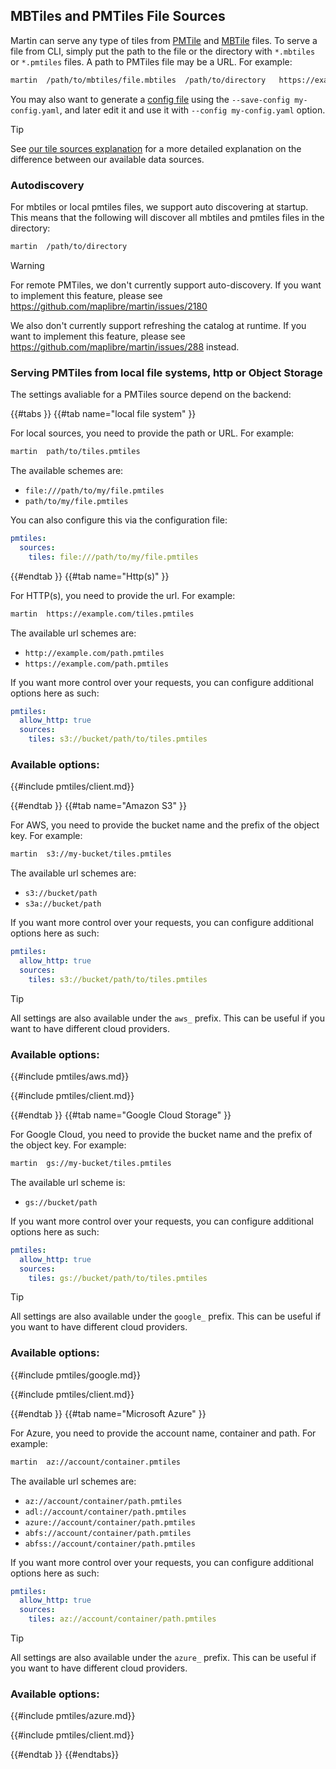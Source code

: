 ## MBTiles and PMTiles File Sources

Martin can serve any type of tiles from [PMTile](https://protomaps.com/blog/pmtiles-v3-whats-new)
and [MBTile](https://github.com/mapbox/mbtiles-spec) files. To serve a file from CLI, simply put the path to the file or
the directory with `*.mbtiles` or `*.pmtiles` files. A path to PMTiles file may be a URL. For example:

```bash
martin  /path/to/mbtiles/file.mbtiles  /path/to/directory   https://example.org/path/tiles.pmtiles
```

You may also want to generate a [config file](config-file.md) using the `--save-config my-config.yaml`, and later edit
it and use it with `--config my-config.yaml` option.

> [!TIP]
> See [our tile sources explanation](sources-tiles.md) for a more detailed explanation on the difference between our available data sources.

### Autodiscovery

For mbtiles or local pmtiles files, we support auto discovering at startup.
This means that the following will discover all mbtiles and pmtiles files in the directory:

```bash
martin  /path/to/directory
```

> [!WARNING]
> For remote PMTiles, we don't currently support auto-discovery.
> If you want to implement this feature, please see <https://github.com/maplibre/martin/issues/2180>
>
> We also don't currently support refreshing the catalog at runtime.
> If you want to implement this feature, please see <https://github.com/maplibre/martin/issues/288> instead.

### Serving PMTiles from local file systems, http or Object Storage

The settings avaliable for a PMTiles source depend on the backend:

{{#tabs }}
{{#tab name="local file system" }}

For local sources, you need to provide the path or URL.
For example:

```bash
martin  path/to/tiles.pmtiles
```

The available schemes are:
- `file:///path/to/my/file.pmtiles`
- `path/to/my/file.pmtiles`

You can also configure this via the configuration file:

```yaml
pmtiles:
  sources:
    tiles: file:///path/to/my/file.pmtiles
```

{{#endtab }}
{{#tab name="Http(s)" }}

For HTTP(s), you need to provide the url.
For example:

```bash
martin  https://example.com/tiles.pmtiles
```

The available url schemes are:

- `http://example.com/path.pmtiles`
- `https://example.com/path.pmtiles`


If you want more control over your requests, you can configure additional options here as such:

```yaml
pmtiles:
  allow_http: true
  sources:
    tiles: s3://bucket/path/to/tiles.pmtiles
```

### Available options:

{{#include pmtiles/client.md}}

{{#endtab }}
{{#tab name="Amazon S3" }}

For AWS, you need to provide the bucket name and the prefix of the object key.
For example:

```bash
martin  s3://my-bucket/tiles.pmtiles
```

The available url schemes are:

- `s3://bucket/path`
- `s3a://bucket/path`

If you want more control over your requests, you can configure additional options here as such:

```yaml
pmtiles:
  allow_http: true
  sources:
    tiles: s3://bucket/path/to/tiles.pmtiles
```

> [!TIP]
> All settings are also available under the `aws_` prefix.
> This can be useful if you want to have different cloud providers.

### Available options:

{{#include pmtiles/aws.md}}

{{#include pmtiles/client.md}}

{{#endtab }}
{{#tab name="Google Cloud Storage" }}

For Google Cloud, you need to provide the bucket name and the prefix of the object key.
For example:

```bash
martin  gs://my-bucket/tiles.pmtiles
```

The available url scheme is:

- `gs://bucket/path`

If you want more control over your requests, you can configure additional options here as such:

```yaml
pmtiles:
  allow_http: true
  sources:
    tiles: gs://bucket/path/to/tiles.pmtiles
```

> [!TIP]
> All settings are also available under the `google_` prefix.
> This can be useful if you want to have different cloud providers.

### Available options:

{{#include pmtiles/google.md}}

{{#include pmtiles/client.md}}

{{#endtab }}
{{#tab name="Microsoft Azure" }}

For Azure, you need to provide the account name, container and path.
For example:

```bash
martin  az://account/container.pmtiles
```

The available url schemes are:

- `az://account/container/path.pmtiles`
- `adl://account/container/path.pmtiles`
- `azure://account/container/path.pmtiles`
- `abfs://account/container/path.pmtiles`
- `abfss://account/container/path.pmtiles`

If you want more control over your requests, you can configure additional options here as such:

```yaml
pmtiles:
  allow_http: true
  sources:
    tiles: az://account/container/path.pmtiles
```

> [!TIP]
> All settings are also available under the `azure_` prefix.
> This can be useful if you want to have different cloud providers.

### Available options:

{{#include pmtiles/azure.md}}

{{#include pmtiles/client.md}}

{{#endtab }}
{{#endtabs}}
